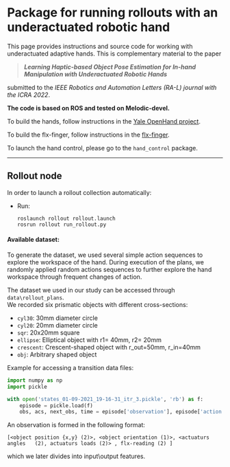  <!--:construction_worker: :construction: **_This page is under construction_** :construction: :construction_worker:-->


# Package for running rollouts with an underactuated robotic hand

This page provides instructions and source code for working with underactuated adaptive hands. This is complementary material to the paper

> ***Learning Haptic-based Object Pose Estimation for In-hand Manipulation with Underactuated Robotic Hands***

submitted to the *IEEE Robotics and Automation Letters (RA-L) journal with the ICRA 2022*.

**The code is based on ROS and tested on Melodic-devel.**

To build the hands, follow instructions in the [Yale OpenHand project](https://www.eng.yale.edu/grablab/openhand/).

To build the flx-finger, follow instructions in the [flx-finger](https://github.com/osheraz/flx-tac-finger).

To launch the hand control, please go to the ```hand_control``` package.

---
## Rollout node

In order to launch a rollout collection automatically:
- Run:
     ```
     roslaunch rollout rollout.launch
     rosrun rollout run_rollout.py
     ```
  
#### Available dataset:

To generate the dataset, we used several simple action sequences to explore the workspace of the hand.
During execution of the plans, we randomly applied random actions sequences to further explore the hand workspace through frequent changes of action.

The dataset we used in our study can be accessed through ```data\rollout_plans```.\
We recorded six prismatic objects with different cross-sections:
- `cyl30`: 30mm diameter circle
- `cyl20`: 20mm diameter circle
- `sqr`: 20x20mm square
- `ellipse`: Elliptical object with r1= 40mm, r2= 20mm
- `crescent`: Crescent-shaped object with r_out=50mm, r_in=40mm
- `obj`: Arbitrary shaped object

Example for accessing a transition data files:
```python
import numpy as np
import pickle

with open('states_01-09-2021_19-16-31_itr_3.pickle', 'rb') as f: 
    episode = pickle.load(f)
    obs, acs, next_obs, time = episode['observation'], episode['action'], episode['next_observation'],  episode['time']

```

An observation is formed in the following format:
```
[<object position {x,y} (2)>, <object orientation (1)>, <actuaturs angles   (2), actuaturs loads (2)> , flx-reading (2) ]
```
which we later divides into input\output features.
